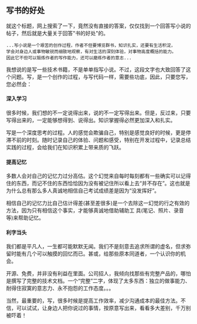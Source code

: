 ## 写书的好处

就这个标题，网上搜索了一下，竟然没有直接的答案，仅仅找到一个回答写小说的帖子，然后就是大量关于回答"书的好处"的。

```
...写小说是一个艰苦的创作过程，作者不但要博览群书，知识扎实，还要有生活积淀，
学会对身边人或事物敏锐而细致地观察，有对生活的深刻体验，对事物高度概括的能力。
因此它不但可以锻炼作者的写作能力，还可以磨练作者的意志...
```

我想说的是写一些技术书籍，不是单单指写小说。不过，这段文字也大致回答了这个问题。写，是一个创作的过程，与写代码一样，需要些功底，因此，只要您写，您必然会：

#### 深入学习

很多时候，我们想的不一定说得出来，说的不一定写得出来。但是，反过来，只要写得出来的，一定能够想得到、说得出。知识掌握得必然更加深入和扎实。

写是一个深度思考的过程。人的感觉会欺骗自己，特别是感觉良好的时候，更是停滞不前的时刻。随时记录自己的体验、问题和感受，特别在开发过程中，记录总结实践的过程，会给我们在知识积累上带来质的飞跃。

#### 提高记忆

多数人会对自己的记忆力过分高估。这个幻觉来自每时每刻都有一些确实可以记得住的东西，而记不住的东西恰恰因为没有被记住所以看上去“并不存在”。这也就是为什么总有那么多人真诚地相信自己考试成绩差是因为“没发挥好”。

相信自己的记忆力比自己估计得差(甚至差很多)是一个去除这一幻觉的行之有效的方法，因为只有相信这个事实，才能够真诚地借助辅助工
具(笔记、照片、录音等)来帮助记忆。

#### 利字当头

我们都是平凡人，一生都可能默默无闻。我们不是刻意去追求所谓的虚名，但求弥留时能有几个可以触摸的回忆而已。甚或，给那些原本同道者，一个认识你的机会。

开源、免费，并非没有利益在里面。公司招人，我倾向找那些有完整产品的，哪怕是撰写了完整的技术文档。一个“完整”二字，体现了太多东西：独立的做事能力、耐得住寂寞的意志力、永不抱怨的工作态度。。。

当然，最重要的，写，很多时候是提高工作效率，减少沟通成本的最佳方法。不信，可以试试，让身边人把你说过的事情，按原意写出来，看看多大差别，千万别被吓着！
